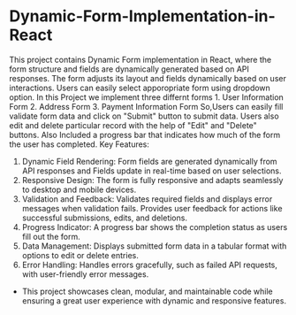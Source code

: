 # Dynamic-Form-Implementation-in-React 
This project contains Dynamic Form implementation in React, where the form structure and fields are dynamically generated based on API responses.
The form adjusts its layout and fields dynamically based on user interactions.
Users can easily select apporopriate form using dropdown option.
In this Project we implement three differnt forms
    1. User Information Form
    2. Address Form
    3. Payment Information Form
So,Users can easily fill validate form data and click on "Submit" button to submit data.
Users also edit and delete particular record with the help of "Edit" and "Delete" buttons.
Also Included a progress bar that indicates how much of the form the user has completed.
Key Features:
  1. Dynamic Field Rendering: Form fields are generated dynamically from API responses and Fields update in real-time based on user selections.
  2. Responsive Design: The form is fully responsive and adapts seamlessly to desktop and mobile devices.
  3. Validation and Feedback: Validates required fields and displays error messages when validation fails.
                              Provides user feedback for actions like successful submissions, edits, and deletions.
  4. Progress Indicator: A progress bar shows the completion status as users fill out the form.
  5. Data Management: Displays submitted form data in a tabular format with options to edit or delete entries.
  6. Error Handling: Handles errors gracefully, such as failed API requests, with user-friendly error messages.

* This project showcases clean, modular, and maintainable code while ensuring a great user experience with dynamic and responsive features.
